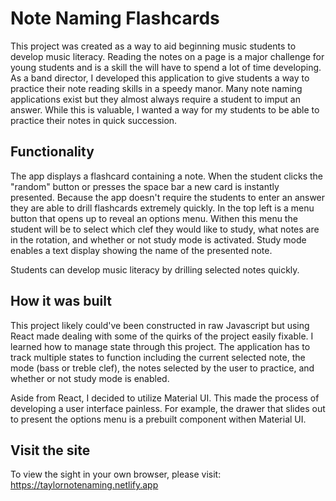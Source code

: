 # Note Naming Flashcards

This project was created as a way to aid beginning music students to develop music literacy. Reading the notes on a page is a major challenge for young students and is a skill the will have to spend a lot of time developing. As a band director, I developed this application to give students a way to practice their note reading skills in a speedy manor. Many note naming applications exist but they almost always require a student to imput an answer. While this is valuable, I wanted a way for my students to be able to practice their notes in quick succession.

## Functionality

The app displays a flashcard containing a note. When the student clicks the "random" button or presses the space bar a new card is instantly presented. Because the app doesn't require the students to enter an answer they are able to drill flashcards extremely quickly. In the top left is a menu button that opens up to reveal an options menu. Withen this menu the student will be to select which clef they would like to study, what notes are in the rotation, and whether or not study mode is activated. Study mode enables a text display showing the name of the presented note.

Students can develop music literacy by drilling selected notes quickly.

## How it was built

This project likely could've been constructed in raw Javascript but using React made dealing with some of the quirks of the project easily fixable. I learned how to manage state through this project. The application has to track multiple states to function including the current selected note, the mode (bass or treble clef), the notes selected by the user to practice, and whether or not study mode is enabled. 

Aside from React, I decided to utilize Material UI. This made the process of developing a user interface painless. For example, the drawer that slides out to present the options menu is a prebuilt component withen Material UI. 

## Visit the site

To view the sight in your own browser, please visit: https://taylornotenaming.netlify.app
